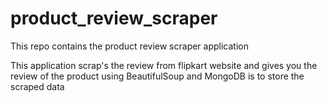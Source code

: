 # product_review_scraper

This repo contains the product review scraper application

This application scrap's the review from flipkart website and gives you the review of the product using BeautifulSoup and MongoDB is to store the scraped data
